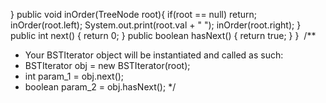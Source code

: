 }
public void inOrder(TreeNode root){
if(root == null) return;
inOrder(root.left);
System.out.print(root.val + " ");
inOrder(root.right);
}
public int next() {
return 0;
}
public boolean hasNext() {
return true;
}
}
​
/**
* Your BSTIterator object will be instantiated and called as such:
* BSTIterator obj = new BSTIterator(root);
* int param_1 = obj.next();
* boolean param_2 = obj.hasNext();
*/
```